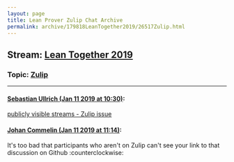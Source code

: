 ```yaml
---
layout: page
title: Lean Prover Zulip Chat Archive 
permalink: archive/179818LeanTogether2019/26517Zulip.html
---
```


## Stream: [Lean Together 2019](index.html)
### Topic: [Zulip](26517Zulip.html)

---

#### [Sebastian Ullrich (Jan 11 2019 at 10:30)](https://leanprover.zulipchat.com/#narrow/stream/179818-Lean%20Together%202019/topic/Zulip/near/154904900):
[publicly visible streams - Zulip issue](https://github.com/zulip/zulip/issues/4817)

#### [Johan Commelin (Jan 11 2019 at 11:14)](https://leanprover.zulipchat.com/#narrow/stream/179818-Lean%20Together%202019/topic/Zulip/near/154907106):
It's too bad that participants who aren't on Zulip can't see your link to that discussion on Github :counterclockwise:

